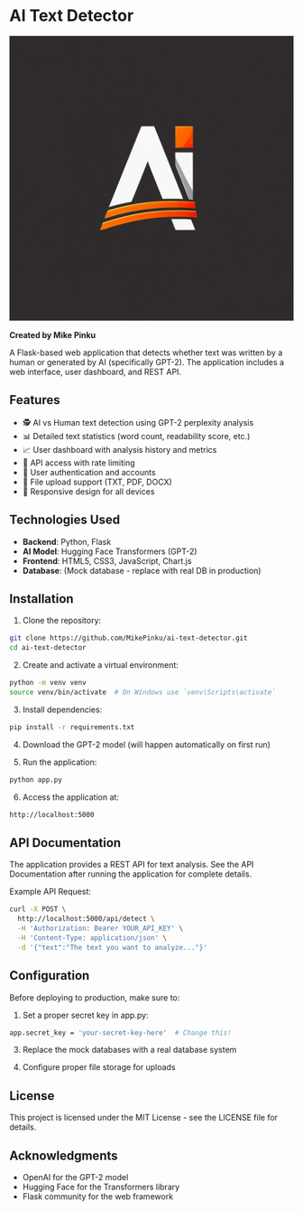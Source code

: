 # AI Text Detector

![Project Logo](static/images/logo.png) <!-- Add your logo if available -->

**Created by Mike Pinku**

A Flask-based web application that detects whether text was written by a human or generated by AI (specifically GPT-2). The application includes a web interface, user dashboard, and REST API.

## Features

- 🕵️ AI vs Human text detection using GPT-2 perplexity analysis
- 📊 Detailed text statistics (word count, readability score, etc.)
- 📈 User dashboard with analysis history and metrics
- 🔑 API access with rate limiting
- 👤 User authentication and accounts
- 📁 File upload support (TXT, PDF, DOCX)
- 📱 Responsive design for all devices

## Technologies Used

- **Backend**: Python, Flask
- **AI Model**: Hugging Face Transformers (GPT-2)
- **Frontend**: HTML5, CSS3, JavaScript, Chart.js
- **Database**: (Mock database - replace with real DB in production)

## Installation

1. Clone the repository:
```bash
git clone https://github.com/MikePinku/ai-text-detector.git
cd ai-text-detector
```

2. Create and activate a virtual environment:
```bash
python -m venv venv
source venv/bin/activate  # On Windows use `venv\Scripts\activate`
```

3. Install dependencies:
```bash
pip install -r requirements.txt
```


4. Download the GPT-2 model (will happen automatically on first run)


5. Run the application:
```bash
python app.py
```

6. Access the application at:
```bash
http://localhost:5000
```

## API Documentation

The application provides a REST API for text analysis. See the API Documentation after running the application for complete details.

Example API Request:
```bash
curl -X POST \
  http://localhost:5000/api/detect \
  -H 'Authorization: Bearer YOUR_API_KEY' \
  -H 'Content-Type: application/json' \
  -d '{"text":"The text you want to analyze..."}'
```

## Configuration

Before deploying to production, make sure to:

1. Set a proper secret key in app.py:
```bash
app.secret_key = 'your-secret-key-here'  # Change this!
```

3. Replace the mock databases with a real database system

4. Configure proper file storage for uploads

## License

This project is licensed under the MIT License - see the LICENSE file for details.

## Acknowledgments

- OpenAI for the GPT-2 model
- Hugging Face for the Transformers library
- Flask community for the web framework
